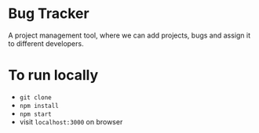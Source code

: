 # Bug Tracker

A project management tool, where we can add projects, bugs and assign it to different developers.

# To run locally

- `git clone`
- `npm install`
- `npm start`
- visit `localhost:3000` on browser
